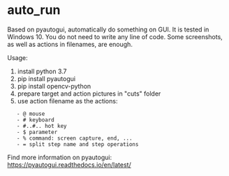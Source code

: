 # auto_run
Based on pyautogui, automatically do something on GUI. It is tested in Windows 10. 
You do not need to write any line of code. Some screenshots, as well as actions in filenames, are enough. 

Usage:
1. install python 3.7
2. pip install pyautogui
3. pip install opencv-python
4. prepare target and action pictures in "cuts" folder
5. use action filename as the actions:
```
   - @ mouse
   - # keyboard
   - #..#.. hot key
   - $ parameter
   - % command: screen capture, end, ...
   - = split step name and step operations
```

Find more information on pyautogui: https://pyautogui.readthedocs.io/en/latest/
